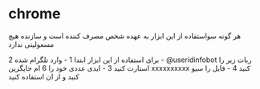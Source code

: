 # chrome
هر گونه سواستفاده از این ابزار به عهده شخص مصرف کننده است و سازنده هیچ مسعولیتی ندارد

برای استفاده از این ابزار ابتدا 
1 - وارد تلگرام شده
2 - @useridinfobot ربات زیر را استارت کنید
3 - ایدی عددی خود را 6 ام جایگزین xxxxxxxxxx کنید
4 - فایل را سیو کنید و از ان استفاده کنید

